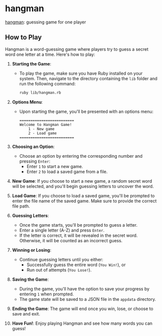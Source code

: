 # hangman
[hangman](https://en.wikipedia.org/wiki/Hangman_(game)): guessing game for one player

## How to Play

Hangman is a word-guessing game where players try to guess a secret word one letter at a time. Here's how to play:

1. **Starting the Game**:
   - To play the game, make sure you have Ruby installed on your system. Then, navigate to the directory containing the `lib` folder and run the following command:

     ```bash
     ruby lib/hangman.rb
     ```

2. **Options Menu**:
   - Upon starting the game, you'll be presented with an options menu:
     ```
     =========================
     Welcome to Hangman Game!
         1 - New game
         2 - Load game
     =========================
     ```
   
3. **Choosing an Option**:
   - Choose an option by entering the corresponding number and pressing `Enter`:
     - Enter `1` to start a new game.
     - Enter `2` to load a saved game from a file.

4. **New Game**: If you choose to start a new game, a random secret word will be selected, and you'll begin guessing letters to uncover the word.

5. **Load Game**: If you choose to load a saved game, you'll be prompted to enter the file name of the saved game. Make sure to provide the correct file path.

6. **Guessing Letters**:
   - Once the game starts, you'll be prompted to guess a letter.
   - Enter a single letter (A-Z) and press `Enter`.
   - If the letter is correct, it will be revealed in the secret word. Otherwise, it will be counted as an incorrect guess.

7. **Winning or Losing**:
    - Continue guessing letters until you either:
      - Successfully guess the entire word (`You Win!`), or
      - Run out of attempts (`You Lose!`).

8. **Saving the Game**:
   - During the game, you'll have the option to save your progress by entering `1` when prompted.
   - The game state will be saved to a JSON file in the `appdata` directory.

9. **Ending the Game**: The game will end once you win, lose, or choose to save and exit.

10. **Have Fun!**: Enjoy playing Hangman and see how many words you can guess!